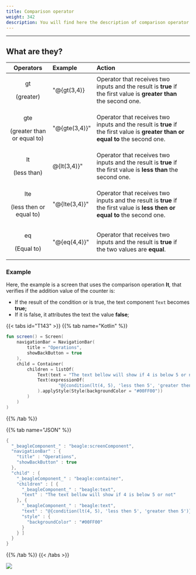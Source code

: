 ```yaml
---
title: Comparison operator
weight: 342
description: You will find here the description of comparison operator
---
```


---

## What are they? 

<table>
  <thead>
    <tr>
      <th style="text-align:center">Operators</th>
      <th style="text-align:left">Example</th>
      <th style="text-align:left">Action</th>
    </tr>
  </thead>
  <tbody>
    <tr>
      <td style="text-align:center">
        <p>gt</p>
        <p>(greater)</p>
      </td>
      <td style="text-align:left">&quot;@{gt(3,4)}</td>
      <td style="text-align:left">Operator that receives two inputs and the result is <b>true</b> if the first
        value is <b>greater than</b> the second one.</td>
    </tr>
    <tr>
      <td style="text-align:center">
        <p>gte</p>
        <p>(greater than or equal to)</p>
      </td>
      <td style="text-align:left">&quot;@{gte(3,4)}&quot;</td>
      <td style="text-align:left">Operator that receives two inputs and the result is <b>true </b>if the
        first value is <b>greater than or equal to</b> the second one.</td>
    </tr>
    <tr>
      <td style="text-align:center">
        <p>lt</p>
        <p>(less than)</p>
      </td>
      <td style="text-align:left">@{lt(3,4)}&quot;</td>
      <td style="text-align:left">Operator that receives two inputs and the result is <b>true</b> if the first
        value is<b> less than</b> the second one.</td>
    </tr>
    <tr>
      <td style="text-align:center">
        <p>lte</p>
        <p>(less then or equal to)</p>
      </td>
      <td style="text-align:left">&quot;@{lte(3,4)}&quot;</td>
      <td style="text-align:left">Operator that receives two inputs and the result is <b>true</b> if the first
        value is <b>less then or equal to </b>the second one.</td>
    </tr>
    <tr>
      <td style="text-align:center">
        <p>eq</p>
        <p>(Equal to)</p>
      </td>
      <td style="text-align:left">&quot;@{eq(4,4)}&quot;</td>
      <td style="text-align:left">Operator that receives two inputs and the result is <b>true</b> if the two
        values are <b>equal</b>.</td>
    </tr>
  </tbody>
</table>

### Example

Here, the example is a screen that uses the comparison operation **It**_,_ that verifies if the addition value of the counter is:

* If the result of the condition or is true, the text component `Text` becomes **true;**
* If it is false, it attributes the text the value **false**; 

{{< tabs id="T143" >}}
{{% tab name="Kotlin" %}}
```kotlin
fun screen() = Screen(
    navigationBar = NavigationBar(
        title = "Operations",
        showBackButton = true
    ),
    child = Container(
        children = listOf(
            Text(text = "The text bellow will show if 4 is below 5 or not"),
            Text(expressionOf(
                    "@{condition(lt(4, 5), 'less then 5', 'greater then 5')}")
            ).applyStyle(Style(backgroundColor = "#00FF00"))
        )
    )
)
```
{{% /tab %}}

{{% tab name="JSON" %}}
```kotlin
{
  "_beagleComponent_" : "beagle:screenComponent",
  "navigationBar" : {
    "title" : "Operations",
    "showBackButton" : true
  },
  "child" : {
    "_beagleComponent_" : "beagle:container",
    "children" : [ {
      "_beagleComponent_" : "beagle:text",
      "text" : "The text bellow will show if 4 is below 5 or not"
    }, {
      "_beagleComponent_" : "beagle:text",
      "text" : "@{condition(lt(4, 5), 'less then 5', 'greater then 5')}",
      "style" : {
        "backgroundColor" : "#00FF00"
      }
    } ]
  }
}
```
{{% /tab %}}
{{< /tabs >}}

![](/comparison.png)

